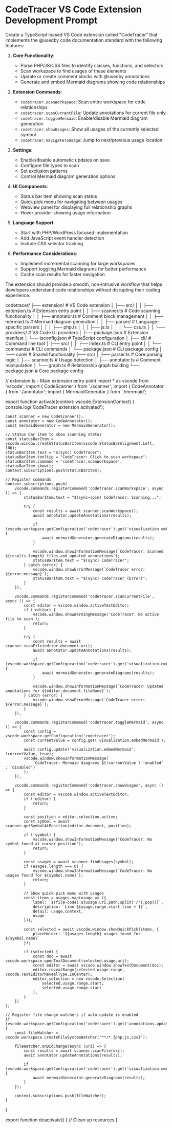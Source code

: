 # CodeTracer VS Code Extension Development Prompt

Create a TypeScript-based VS Code extension called "CodeTracer" that implements the @usedby code documentation standard with the following features:

1. **Core Functionality**:
   - Parse PHP/JS/CSS files to identify classes, functions, and selectors
   - Scan workspace to find usages of these elements
   - Update or create comment blocks with @usedby annotations
   - Generate and embed Mermaid diagrams showing code relationships

2. **Extension Commands**:
   - `codetracer.scanWorkspace`: Scan entire workspace for code relationships
   - `codetracer.scanCurrentFile`: Update annotations for current file only
   - `codetracer.toggleMermaid`: Enable/disable Mermaid diagram generation
   - `codetracer.showUsages`: Show all usages of the currently selected symbol
   - `codetracer.navigateToUsage`: Jump to next/previous usage location

3. **Settings**:
   - Enable/disable automatic updates on save
   - Configure file types to scan
   - Set exclusion patterns
   - Control Mermaid diagram generation options

4. **UI Components**:
   - Status bar item showing scan status
   - Quick pick menu for navigating between usages
   - Webview panel for displaying full relationship graphs
   - Hover provider showing usage information

5. **Language Support**:
   - Start with PHP/WordPress focused implementation
   - Add JavaScript event handler detection
   - Include CSS selector tracking

6. **Performance Considerations**:
   - Implement incremental scanning for large workspaces
   - Support toggling Mermaid diagrams for better performance
   - Cache scan results for faster navigation

The extension should provide a smooth, non-intrusive workflow that helps developers understand code relationships without disrupting their coding experience.

codetracer/
├── extension/              # VS Code extension
│   ├── src/
│   │   ├── extension.ts    # Extension entry point
│   │   ├── scanner.ts      # Code scanning functionality
│   │   ├── annotator.ts    # Comment block management
│   │   ├── mermaid.ts      # Mermaid diagram generation
│   │   ├── parser/         # Language-specific parsers
│   │   │   ├── php.ts
│   │   │   ├── js.ts
│   │   │   └── css.ts
│   │   └── providers/      # VS Code UI providers
│   ├── package.json        # Extension manifest
│   └── tsconfig.json       # TypeScript configuration
│
├── cli/                    # Command line tool
│   ├── src/
│   │   ├── index.ts        # CLI entry point
│   │   └── commands/       # CLI commands
│   └── package.json        # CLI package config
│
└── core/                   # Shared functionality
    ├── src/
    │   ├── parser.ts       # Core parsing logic
    │   ├── scanner.ts      # Usage detection
    │   ├── annotator.ts    # Comment manipulation
    │   └── graph.ts        # Relationship graph building
    └── package.json        # Core package config

// extension.ts - Main extension entry point
import * as vscode from 'vscode';
import { CodeScanner } from './scanner';
import { CodeAnnotator } from './annotator';
import { MermaidGenerator } from './mermaid';

export function activate(context: vscode.ExtensionContext) {
    console.log('CodeTracer extension activated');
    
    const scanner = new CodeScanner();
    const annotator = new CodeAnnotator();
    const mermaidGenerator = new MermaidGenerator();
    
    // Status bar item to show scanning status
    const statusBarItem = vscode.window.createStatusBarItem(vscode.StatusBarAlignment.Left, 100);
    statusBarItem.text = "$(sync) CodeTracer";
    statusBarItem.tooltip = "CodeTracer: Click to scan workspace";
    statusBarItem.command = 'codetracer.scanWorkspace';
    statusBarItem.show();
    context.subscriptions.push(statusBarItem);
    
    // Register commands
    context.subscriptions.push(
        vscode.commands.registerCommand('codetracer.scanWorkspace', async () => {
            statusBarItem.text = "$(sync~spin) CodeTracer: Scanning...";
            
            try {
                const results = await scanner.scanWorkspace();
                await annotator.updateAnnotations(results);
                
                if (vscode.workspace.getConfiguration('codetracer').get('visualization.embedMermaid')) {
                    await mermaidGenerator.generateDiagrams(results);
                }
                
                vscode.window.showInformationMessage(`CodeTracer: Scanned ${results.length} files and updated annotations`);
                statusBarItem.text = "$(sync) CodeTracer";
            } catch (error) {
                vscode.window.showErrorMessage(`CodeTracer error: ${error.message}`);
                statusBarItem.text = "$(sync) CodeTracer (Error)";
            }
        }),
        
        vscode.commands.registerCommand('codetracer.scanCurrentFile', async () => {
            const editor = vscode.window.activeTextEditor;
            if (!editor) {
                vscode.window.showWarningMessage('CodeTracer: No active file to scan');
                return;
            }
            
            try {
                const results = await scanner.scanFile(editor.document.uri);
                await annotator.updateAnnotations(results);
                
                if (vscode.workspace.getConfiguration('codetracer').get('visualization.embedMermaid')) {
                    await mermaidGenerator.generateDiagrams(results);
                }
                
                vscode.window.showInformationMessage(`CodeTracer: Updated annotations for ${editor.document.fileName}`);
            } catch (error) {
                vscode.window.showErrorMessage(`CodeTracer error: ${error.message}`);
            }
        }),
        
        vscode.commands.registerCommand('codetracer.toggleMermaid', async () => {
            const config = vscode.workspace.getConfiguration('codetracer');
            const currentValue = config.get('visualization.embedMermaid');
            
            await config.update('visualization.embedMermaid', !currentValue, true);
            vscode.window.showInformationMessage(
                `CodeTracer: Mermaid diagrams ${!currentValue ? 'enabled' : 'disabled'}`
            );
        }),
        
        vscode.commands.registerCommand('codetracer.showUsages', async () => {
            const editor = vscode.window.activeTextEditor;
            if (!editor) {
                return;
            }
            
            const position = editor.selection.active;
            const symbol = await scanner.getSymbolAtPosition(editor.document, position);
            
            if (!symbol) {
                vscode.window.showInformationMessage('CodeTracer: No symbol found at cursor position');
                return;
            }
            
            const usages = await scanner.findUsages(symbol);
            if (usages.length === 0) {
                vscode.window.showInformationMessage(`CodeTracer: No usages found for ${symbol.name}`);
                return;
            }
            
            // Show quick pick menu with usages
            const items = usages.map(usage => ({
                label: `$(file-code) ${usage.uri.path.split('/').pop()}`,
                description: `Line ${usage.range.start.line + 1}`,
                detail: usage.context,
                usage
            }));
            
            const selected = await vscode.window.showQuickPick(items, {
                placeHolder: `${usages.length} usages found for ${symbol.name}`
            });
            
            if (selected) {
                const doc = await vscode.workspace.openTextDocument(selected.usage.uri);
                const editor = await vscode.window.showTextDocument(doc);
                editor.revealRange(selected.usage.range, vscode.TextEditorRevealType.InCenter);
                editor.selection = new vscode.Selection(
                    selected.usage.range.start,
                    selected.usage.range.start
                );
            }
        })
    );
    
    // Register file change watchers if auto-update is enabled
    if (vscode.workspace.getConfiguration('codetracer').get('annotations.updateOnSave')) {
        const fileWatcher = vscode.workspace.createFileSystemWatcher('**/*.{php,js,css}');
        
        fileWatcher.onDidChange(async (uri) => {
            const results = await scanner.scanFile(uri);
            await annotator.updateAnnotations(results);
            
            if (vscode.workspace.getConfiguration('codetracer').get('visualization.embedMermaid')) {
                await mermaidGenerator.generateDiagrams(results);
            }
        });
        
        context.subscriptions.push(fileWatcher);
    }
}

export function deactivate() {
    // Clean up resources
}